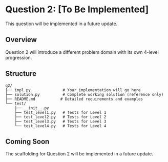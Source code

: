 # Question 2: [To Be Implemented]

This question will be implemented in a future update.

## Overview

Question 2 will introduce a different problem domain with its own 4-level progression.

## Structure

```
q2/
├── impl.py              # Your implementation will go here
├── solution.py          # Complete working solution (reference only)
├── README.md           # Detailed requirements and examples
└── test/
    ├── __init__.py
    ├── test_level1.py   # Tests for Level 1
    ├── test_level2.py   # Tests for Level 2  
    ├── test_level3.py   # Tests for Level 3
    └── test_level4.py   # Tests for Level 4
```

## Coming Soon

The scaffolding for Question 2 will be implemented in a future update.
